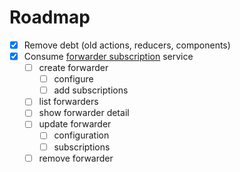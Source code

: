# Roadmap

- [x] Remove debt (old actions, reducers, components)
- [x] Consume [forwarder subscription](https://github.com/octoblu/forwarder-subscription-service) service
  - [ ] create forwarder
    - [ ] configure
    - [ ] add subscriptions
  - [ ] list forwarders
  - [ ] show forwarder detail
  - [ ] update forwarder
      - [ ] configuration
      - [ ] subscriptions
  - [ ] remove forwarder
